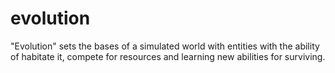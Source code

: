 # evolution
"Evolution" sets the bases of a simulated world with entities with the ability of habitate it, compete for resources and learning new abilities for surviving.
